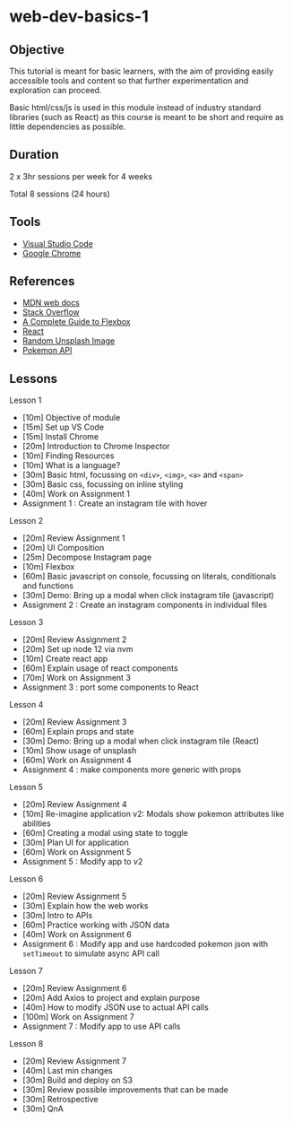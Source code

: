 # web-dev-basics-1

## Objective

This tutorial is meant for basic learners, with the aim of providing easily accessible tools and content so that further experimentation and exploration can proceed.

Basic html/css/js is used in this module instead of industry standard libraries (such as React) as this course is meant to be short and require as little dependencies as possible.

## Duration

2 x 3hr sessions per week for 4 weeks

Total 8 sessions (24 hours)

## Tools

- [Visual Studio Code](https://code.visualstudio.com/)
- [Google Chrome](https://www.google.com/chrome/)

## References

- [MDN web docs](https://developer.mozilla.org/en-US/)
- [Stack Overflow](https://stackoverflow.com/)
- [A Complete Guide to Flexbox](https://css-tricks.com/snippets/css/a-guide-to-flexbox/)
- [React](https://reactjs.org/)
- [Random Unsplash Image](https://source.unsplash.com/random/800x800)
- [Pokemon API](https://pokeapi.co/)

## Lessons

Lesson 1

- [10m] Objective of module
- [15m] Set up VS Code
- [15m] Install Chrome
- [20m] Introduction to Chrome Inspector
- [10m] Finding Resources
- [10m] What is a language?
- [30m] Basic html, focussing on `<div>`, `<img>`, `<a>` and `<span>`
- [30m] Basic css, focussing on inline styling
- [40m] Work on Assignment 1
- Assignment 1 : Create an instagram tile with hover

Lesson 2

- [20m] Review Assignment 1
- [20m] UI Composition
- [25m] Decompose Instagram page
- [10m] Flexbox
- [60m] Basic javascript on console, focussing on literals, conditionals and functions
- [30m] Demo: Bring up a modal when click instagram tile (javascript)
- Assignment 2 : Create an instagram components in individual files

Lesson 3

- [20m] Review Assignment 2
- [20m] Set up node 12 via nvm
- [10m] Create react app
- [60m] Explain usage of react components
- [70m] Work on Assignment 3
- Assignment 3 : port some components to React

Lesson 4

- [20m] Review Assignment 3
- [60m] Explain props and state
- [30m] Demo: Bring up a modal when click instagram tile (React)
- [10m] Show usage of unsplash
- [60m] Work on Assignment 4
- Assignment 4 : make components more generic with props

Lesson 5

- [20m] Review Assignment 4
- [10m] Re-imagine application v2: Modals show pokemon attributes like abilities
- [60m] Creating a modal using state to toggle
- [30m] Plan UI for application
- [60m] Work on Assignment 5
- Assignment 5 : Modify app to v2

Lesson 6

- [20m] Review Assignment 5
- [30m] Explain how the web works
- [30m] Intro to APIs
- [60m] Practice working with JSON data
- [40m] Work on Assignment 6
- Assignment 6 : Modify app and use hardcoded pokemon json with `setTimeout` to simulate async API call

Lesson 7

- [20m] Review Assignment 6
- [20m] Add Axios to project and explain purpose
- [40m] How to modify JSON use to actual API calls
- [100m] Work on Assignment 7
- Assignment 7 : Modify app to use API calls

Lesson 8

- [20m] Review Assignment 7
- [40m] Last min changes
- [30m] Build and deploy on S3
- [30m] Review possible improvements that can be made
- [30m] Retrospective
- [30m] QnA
